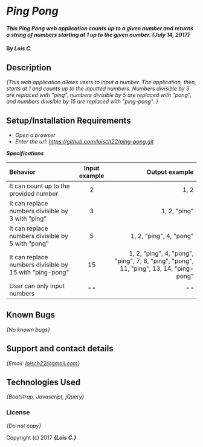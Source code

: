 # _Ping Pong_

#### _This Ping Pong web application counts up to a given number and returns a string of numbers starting at 1 up to the given number. {July 14, 2017}_

#### By _**Lois C.**_

## Description

_{This web application allows users to input a number. The application, then, starts at 1 and counts up to the inputted numbers. Numbers divisible by 3 are replaced with "ping", numbers divisible by 5 are replaced with "pong", and numbers divisible by 15 are replaced with "ping-pong". }_

## Setup/Installation Requirements

* _Open a browser_
* _Enter the url: https://github.com/loisch22/ping-pong.git_

_**Specifications**_

| Behavior | Input example| Output example |
| :---         |     :---:      |          ---: |
| It can count up to the provided number   | 2     | 1, 2    |
| It can replace numbers divisible by 3 with "ping"     | 3       | 1, 2, "ping"      |
| It can replace numbers divisible by 5 with "pong"     | 5       | 1, 2, "ping", 4, "pong"      |
| It can replace numbers divisible by 15 with "ping-pong"     | 15       | 1, 2, "ping", 4, "pong", "ping", 7, 8, "ping", "pong", 11, "ping", 13, 14, "ping-pong"      |
| User can only input numbers     |    " "    |   " "    |      |

## Known Bugs

_{No known bugs}_

## Support and contact details

_{Email: loisch22@gmail.com}_

## Technologies Used

_{Bootstrap, Javascript, jQuery}_

### License

*{Do not copy}*

Copyright (c) 2017 **_{Lois C.}_**
